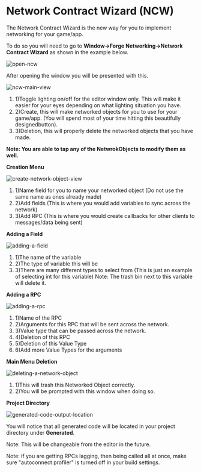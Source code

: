 # Network Contract Wizard (NCW)

The Network Contract Wizard is the new way for you to implement networking for your game/app.

To do so you will need to go to **Window->Forge Networking->Network Contract Wizard** as shown in the example below.

![open-ncw](https://raw.githubusercontent.com/BeardedManStudios/ForgeNetworkingRemastered/develop/docs/mkdocs/docs/images/ncw-1.jpg "Open NCW")

After opening the window you will be presented with this.

![ncw-main-view](https://raw.githubusercontent.com/BeardedManStudios/ForgeNetworkingRemastered/develop/docs/mkdocs/docs/images/ncw-2.jpg "NCW Main View")

1. 1)Toggle lighting on/off for the editor window only. This will make it easier for your eyes depending on what lighting situation you have.
2. 2)Create, this will make networked objects for you to use for your game/app. (You will spend most of your time hitting this beautifully designedbutton).
3. 3)Deletion, this will properly delete the networked objects that you have made.

**Note: You are able to tap any of the NetwrokObjects to modify them as well.**

**Creation Menu**

![create-network-object-view](https://raw.githubusercontent.com/BeardedManStudios/ForgeNetworkingRemastered/develop/docs/mkdocs/docs/images/ncw-3.jpg "Create Network Object View")

1. 1)Name field for you to name your networked object (Do not use the same name as ones already made)
2. 2)Add fields (This is where you would add variables to sync across the network)
3. 3)Add RPC (This is where you would create callbacks for other clients to messages/data being sent)

**Adding a Field**

![adding-a-field](https://raw.githubusercontent.com/BeardedManStudios/ForgeNetworkingRemastered/develop/docs/mkdocs/docs/images/ncw-4.jpg "Adding a Field")

1. 1)The name of the variable
2. 2)The type of variable this will be
3. 3)There are many different types to select from (This is just an example of selecting int for this variable) Note: The trash bin next to this variable will delete it.

**Adding a RPC**

![adding-a-rpc](https://raw.githubusercontent.com/BeardedManStudios/ForgeNetworkingRemastered/develop/docs/mkdocs/docs/images/ncw-5.jpg "Adding a RPC")

1. 1)Name of the RPC
2. 2)Arguments for this RPC that will be sent across the network.
3. 3)Value type that can be passed across the network.
4. 4)Deletion of this RPC
5. 5)Deletion of this Value Type
6. 6)Add more Value Types for the arguments

**Main Menu Deletion**

![deleting-a-network-object](https://raw.githubusercontent.com/BeardedManStudios/ForgeNetworkingRemastered/develop/docs/mkdocs/docs/images/ncw-6.jpg "Deleting a Network Object")

1. 1)This will trash this Networked Object correctly.
2. 2)You will be prompted with this window when doing so.

**Project Directory**

![generated-code-output-location](https://raw.githubusercontent.com/BeardedManStudios/ForgeNetworkingRemastered/develop/docs/mkdocs/docs/images/ncw-7.jpg "Generated Code Output Location")

You will notice that all generated code will be located in your project directory under **Generated**.

Note: This will be changeable from the editor in the future.

Note: if you are getting RPCs lagging, then being called all at once, make sure "autoconnect profiler" is turned off in your build settings.
